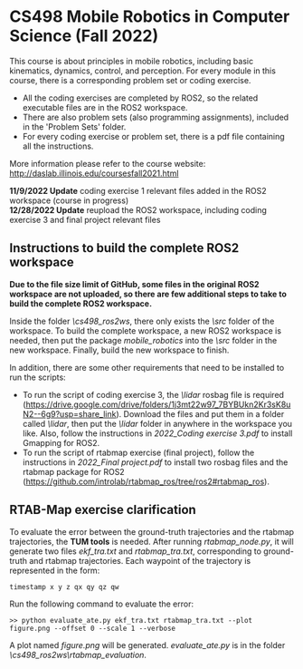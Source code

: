 # CS498 Mobile Robotics in Computer Science (Fall 2022)
This course is about principles in mobile robotics, including basic kinematics, dynamics, control, and perception. For every module in this course, there is a corresponding problem set or coding exercise. <br/>

- All the coding exercises are completed by ROS2, so the related executable files are in the ROS2 workspace. <br/>
- There are also problem sets (also programming assignments), included in the 'Problem Sets' folder. <br/>
- For every coding exercise or problem set, there is a pdf file containing all the instructions. <br/>

More information please refer to the course website: http://daslab.illinois.edu/coursesfall2021.html

**11/9/2022 Update** coding exercise 1 relevant files added in the ROS2 workspace (course in progress) <br/>
**12/28/2022 Update** reupload the ROS2 workspace, including coding exercise 3 and final project relevant files

## Instructions to build the complete ROS2 workspace
**Due to the file size limit of GitHub, some files in the original ROS2 workspace are not uploaded, so there are few additional steps to take to build the complete ROS2 workspace.**

Inside the folder *\cs498_ros2ws*, there only exists the *\src* folder of the workspace. To build the complete workspace, a new ROS2 workspace is needed, then put the package *mobile_robotics* into the *\src* folder in the new workspace. Finally, build the new workspace to finish.

In addition, there are some other requirements that need to be installed to run the scripts: <br/>
- To run the script of coding exercise 3, the *\lidar* rosbag file is required (https://drive.google.com/drive/folders/1j3mt22w97_7BYBUkn2Kr3sK8uN2--6g9?usp=share_link). Download the files and put them in a folder called *\lidar*, then put the *\lidar* folder in anywhere in the workspace you like. Also, follow the instructions in *2022_Coding exercise 3.pdf* to install Gmapping for ROS2. <br/>
- To run the script of rtabmap exercise (final project), follow the instructions in *2022_Final project.pdf* to install two rosbag files and the rtabmap package for ROS2 (https://github.com/introlab/rtabmap_ros/tree/ros2#rtabmap_ros).

## RTAB-Map exercise clarification
To evaluate the error between the ground-truth trajectories and the rtabmap trajectories, the **TUM tools** is needed. After running *rtabmap_node.py*, it will generate two files *ekf_tra.txt* and *rtabmap_tra.txt*, corresponding to ground-truth and rtabmap trajectories. Each waypoint of the trajectory is represented in the form:
```
timestamp x y z qx qy qz qw
```
Run the following command to evaluate the error:
```
>> python evaluate_ate.py ekf_tra.txt rtabmap_tra.txt --plot figure.png --offset 0 --scale 1 --verbose
```
A plot named *figure.png* will be generated. *evaluate_ate.py* is in the folder *\cs498_ros2ws\rtabmap_evaluation*.
